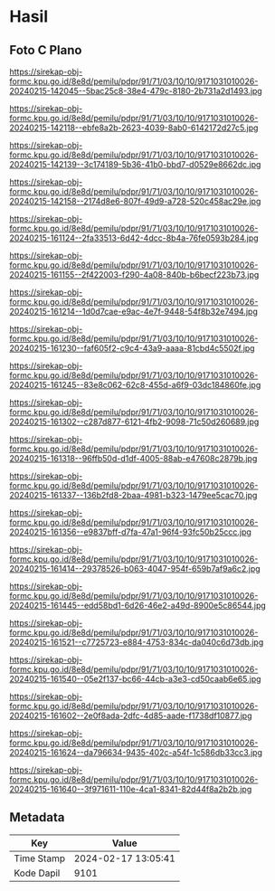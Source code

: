 # Hasil

## Foto C Plano

https://sirekap-obj-formc.kpu.go.id/8e8d/pemilu/pdpr/91/71/03/10/10/9171031010026-20240215-142045--5bac25c8-38e4-479c-8180-2b731a2d1493.jpg

https://sirekap-obj-formc.kpu.go.id/8e8d/pemilu/pdpr/91/71/03/10/10/9171031010026-20240215-142118--ebfe8a2b-2623-4039-8ab0-6142172d27c5.jpg

https://sirekap-obj-formc.kpu.go.id/8e8d/pemilu/pdpr/91/71/03/10/10/9171031010026-20240215-142139--3c174189-5b36-41b0-bbd7-d0529e8662dc.jpg

https://sirekap-obj-formc.kpu.go.id/8e8d/pemilu/pdpr/91/71/03/10/10/9171031010026-20240215-142158--2174d8e6-807f-49d9-a728-520c458ac29e.jpg

https://sirekap-obj-formc.kpu.go.id/8e8d/pemilu/pdpr/91/71/03/10/10/9171031010026-20240215-161124--2fa33513-6d42-4dcc-8b4a-76fe0593b284.jpg

https://sirekap-obj-formc.kpu.go.id/8e8d/pemilu/pdpr/91/71/03/10/10/9171031010026-20240215-161155--2f422003-f290-4a08-840b-b6becf223b73.jpg

https://sirekap-obj-formc.kpu.go.id/8e8d/pemilu/pdpr/91/71/03/10/10/9171031010026-20240215-161214--1d0d7cae-e9ac-4e7f-9448-54f8b32e7494.jpg

https://sirekap-obj-formc.kpu.go.id/8e8d/pemilu/pdpr/91/71/03/10/10/9171031010026-20240215-161230--faf605f2-c9c4-43a9-aaaa-81cbd4c5502f.jpg

https://sirekap-obj-formc.kpu.go.id/8e8d/pemilu/pdpr/91/71/03/10/10/9171031010026-20240215-161245--83e8c062-62c8-455d-a6f9-03dc184860fe.jpg

https://sirekap-obj-formc.kpu.go.id/8e8d/pemilu/pdpr/91/71/03/10/10/9171031010026-20240215-161302--c287d877-6121-4fb2-9098-71c50d260689.jpg

https://sirekap-obj-formc.kpu.go.id/8e8d/pemilu/pdpr/91/71/03/10/10/9171031010026-20240215-161318--96ffb50d-d1df-4005-88ab-e47608c2879b.jpg

https://sirekap-obj-formc.kpu.go.id/8e8d/pemilu/pdpr/91/71/03/10/10/9171031010026-20240215-161337--136b2fd8-2baa-4981-b323-1479ee5cac70.jpg

https://sirekap-obj-formc.kpu.go.id/8e8d/pemilu/pdpr/91/71/03/10/10/9171031010026-20240215-161356--e9837bff-d7fa-47a1-96f4-93fc50b25ccc.jpg

https://sirekap-obj-formc.kpu.go.id/8e8d/pemilu/pdpr/91/71/03/10/10/9171031010026-20240215-161414--29378526-b063-4047-954f-659b7af9a6c2.jpg

https://sirekap-obj-formc.kpu.go.id/8e8d/pemilu/pdpr/91/71/03/10/10/9171031010026-20240215-161445--edd58bd1-6d26-46e2-a49d-8900e5c86544.jpg

https://sirekap-obj-formc.kpu.go.id/8e8d/pemilu/pdpr/91/71/03/10/10/9171031010026-20240215-161521--c7725723-e884-4753-834c-da040c6d73db.jpg

https://sirekap-obj-formc.kpu.go.id/8e8d/pemilu/pdpr/91/71/03/10/10/9171031010026-20240215-161540--05e2f137-bc66-44cb-a3e3-cd50caab6e65.jpg

https://sirekap-obj-formc.kpu.go.id/8e8d/pemilu/pdpr/91/71/03/10/10/9171031010026-20240215-161602--2e0f8ada-2dfc-4d85-aade-f1738df10877.jpg

https://sirekap-obj-formc.kpu.go.id/8e8d/pemilu/pdpr/91/71/03/10/10/9171031010026-20240215-161624--da796634-9435-402c-a54f-1c586db33cc3.jpg

https://sirekap-obj-formc.kpu.go.id/8e8d/pemilu/pdpr/91/71/03/10/10/9171031010026-20240215-161640--3f971611-110e-4ca1-8341-82d44f8a2b2b.jpg


## Metadata

| Key        | Value               |
| ---------- | ------------------- |
| Time Stamp | 2024-02-17 13:05:41 |
| Kode Dapil | 9101                |



